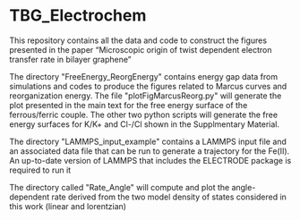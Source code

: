 # TBG_Electrochem
This repository contains all the data and code to construct the figures presented in the paper “Microscopic origin of twist dependent electron transfer rate in bilayer graphene”

The directory "FreeEnergy_ReorgEnergy" contains energy gap data from simulations and codes to produce the figures related to Marcus curves and reorganization energy. The file "plotFigMarcusReorg.py" will generate the plot presented in the main text for the free energy surface of the ferrous/ferric couple. The other two python scripts will generate the free energy surfaces for K/K+ and Cl-/Cl shown in the Supplmentary Material.
  
The directory "LAMMPS_input_example" contains a LAMMPS input file and an associated data file that can be run to generate a trajectory for the Fe(II). An up-to-date version of LAMMPS that includes the ELECTRODE package is required to run it

The directory called "Rate_Angle" will compute and plot the angle-dependent rate derived from the two model density of states considered in this work (linear and lorentzian)
